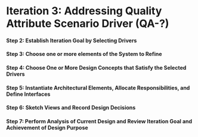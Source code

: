 # Iteration 3: Addressing Quality Attribute Scenario Driver (QA-?)

#### Step 2: Establish Iteration Goal by Selecting Drivers

#### Step 3: Choose one or more elements of the System to Refine

#### Step 4: Choose One or More Design Concepts that Satisfy the Selected Drivers

#### Step 5: Instantiate Architectural Elements, Allocate Responsibilities, and Define Interfaces

#### Step 6: Sketch Views and Record Design Decisions 

#### Step 7: Perform Analysis of Current Design and Review Iteration Goal and Achievement of Design Purpose